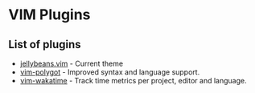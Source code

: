 # VIM Plugins

## List of plugins

- [jellybeans.vim](https://github.com/nanotech/jellbeans.vim) - Current theme
- [vim-polygot](https://github.com/sheerun/vim-polyglot) - Improved syntax and language support.
- [vim-wakatime](https://github.com/wakatime/vim-wakatime) - Track time metrics per project, editor and language.

